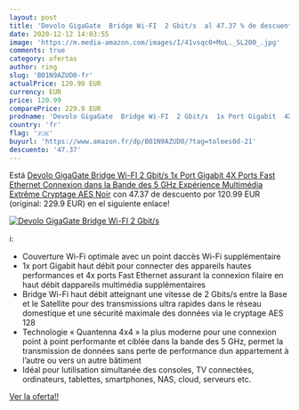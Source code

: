 ```yaml
---
layout: post
title: 'Devolo GigaGate  Bridge Wi-FI  2 Gbit/s  al 47.37 % de descuento'
date: 2020-12-12 14:03:55
image: 'https://m.media-amazon.com/images/I/41vsqc0+MoL._SL200_.jpg'
comments: true
category: ofertas
author: ring
slug: 'B01N9AZUD0-fr'
actualPrice: 120.99 EUR
currency: EUR
price: 120.99
comparePrice: 229.9 EUR
prodname: 'Devolo GigaGate  Bridge Wi-FI  2 Gbit/s  1x Port Gigabit  4X Ports Fast Ethernet  Connexion dans la Bande des 5 GHz  Expérience Multimédia Extrême  Cryptage AES  Noir'
country: 'fr'
flag: '🇫🇷'
buyurl: 'https://www.amazon.fr/dp/B01N9AZUD0/?tag=tolees0d-21'
descuento: '47.37'
---
```


Está [Devolo GigaGate  Bridge Wi-FI  2 Gbit/s  1x Port Gigabit  4X Ports Fast Ethernet  Connexion dans la Bande des 5 GHz  Expérience Multimédia Extrême  Cryptage AES  Noir](https://www.amazon.fr/dp/B01N9AZUD0/?tag=tolees0d-21) con 47.37 de descuento por 120.99 EUR (original: 229.9 EUR) en el siguiente enlace!

[![Devolo GigaGate  Bridge Wi-FI  2 Gbit/s ](https://m.media-amazon.com/images/I/41vsqc0+MoL._SL200_.jpg)](https://www.amazon.fr/dp/B01N9AZUD0/?tag=tolees0d-21)

ℹ️:

- Couverture Wi-Fi optimale avec un point daccès Wi-Fi supplémentaire
- 1x port Gigabit haut débit pour connecter des appareils hautes performances et 4x ports Fast Ethernet assurant la connexion filaire en haut débit dappareils multimédia supplémentaires
- Bridge Wi-Fi haut débit atteignant une vitesse de 2 Gbits/s entre la Base et le Satellite pour des transmissions ultra rapides dans le réseau domestique et une sécurité maximale des données via le cryptage AES 128
- Technologie « Quantenna 4x4 » la plus moderne pour une connexion point à point performante et ciblée dans la bande des 5 GHz, permet la transmission de données sans perte de performance dun appartement à l’autre ou vers un autre bâtiment
- Idéal pour lutilisation simultanée des consoles, TV connectées, ordinateurs, tablettes, smartphones, NAS, cloud, serveurs etc.

[Ver la oferta!!](https://www.amazon.fr/dp/B01N9AZUD0/?tag=tolees0d-21)
